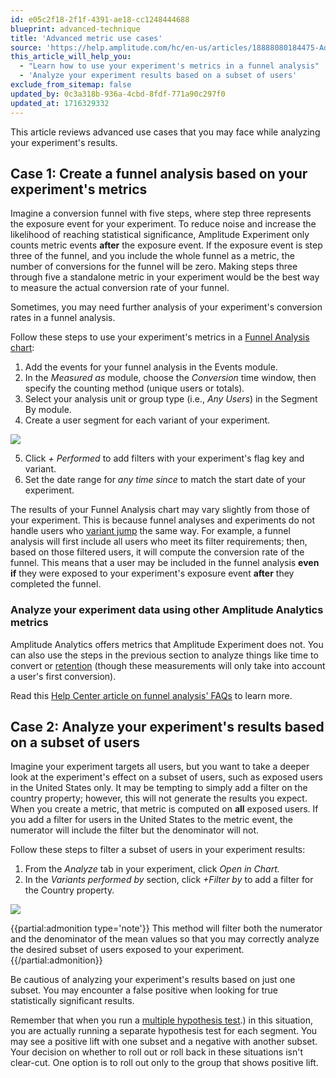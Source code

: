 ```yaml
---
id: e05c2f18-2f1f-4391-ae18-cc1248444688
blueprint: advanced-technique
title: 'Advanced metric use cases'
source: 'https://help.amplitude.com/hc/en-us/articles/18888080184475-Advanced-metric-use-cases-in-Amplitude-Experiment'
this_article_will_help_you:
  - "Learn how to use your experiment's metrics in a funnel analysis"
  - 'Analyze your experiment results based on a subset of users'
exclude_from_sitemap: false
updated_by: 0c3a318b-936a-4cbd-8fdf-771a90c297f0
updated_at: 1716329332
---
```

This article reviews advanced use cases that you may face while analyzing your experiment's results. 

## Case 1: Create a funnel analysis based on your experiment's metrics

Imagine a conversion funnel with five steps, where step three represents the exposure event for your experiment. To reduce noise and increase the likelihood of reaching statistical significance, Amplitude Experiment only counts metric events **after** the exposure event. If the exposure event is step three of the funnel, and you include the whole funnel as a metric, the number of conversions for the funnel will be zero. Making steps three through five a standalone metric in your experiment would be the best way to measure the actual conversion rate of your funnel.

Sometimes, you may need further analysis of your experiment's conversion rates in a funnel analysis. 

Follow these steps to use your experiment's metrics in a [Funnel Analysis chart](/docs/analytics/charts/funnel-analysis/funnel-analysis-get-the-most):

1. Add the events for your funnel analysis in the Events module.
2. In the *Measured as* module, choose the *Conversion* time window, then specify the counting method (unique users or totals)*.*
3. Select your analysis unit or group type (i.e., *Any Users*) in the Segment By module.
4. Create a user segment for each variant of your experiment.

**![](/docs/output/img/advanced-techniques/20464390610203.png)**

5. Click *+ Performed* to add filters with your experiment's flag key and variant.
6. Set the date range for *any time since* to match the start date of your experiment.

The results of your Funnel Analysis chart may vary slightly from those of your experiment. This is because funnel analyses and experiments do not handle users who [variant jump](https://www.docs.developers.amplitude.com/experiment/guides/troubleshooting/variant-jumping/) the same way. For example, a funnel analysis will first include all users who meet its filter requirements; then, based on those filtered users, it will compute the conversion rate of the funnel. This means that a user may be included in the funnel analysis **even if** they were exposed to your experiment's exposure event **after** they completed the funnel. 

### Analyze your experiment data using other Amplitude Analytics metrics

Amplitude Analytics offers metrics that Amplitude Experiment does not. You can also use the steps in the previous section to analyze things like time to convert or [retention](/docs/analytics/charts/retention-analysis/retention-analysis-build) (though these measurements will only take into account a user's first conversion). 

Read this [Help Center article on funnel analysis' FAQs](https://help.amplitude.com/hc/en-us/articles/360054203872) to learn more.

## Case 2: Analyze your experiment's results based on a subset of users

Imagine your experiment targets all users, but you want to take a deeper look at the experiment's effect on a subset of users, such as exposed users in the United States only. It may be tempting to simply add a filter on the country property; however, this will not generate the results you expect. When you create a metric, that metric is computed on **all** exposed users. If you add a filter for users in the United States to the metric event, the numerator will include the filter but the denominator will not.

Follow these steps to filter a subset of users in your experiment results:

1. From the *Analyze* tab in your experiment, click *Open in Chart.*
2. In the *Variants performed by* section, click *+Filter by* to add a filter for the Country property.

**![](/docs/output/img/advanced-techniques/20464386075547.png)**

{{partial:admonition type='note'}}
 This method will filter both the numerator and the denominator of the mean values so that you may correctly analyze the desired subset of users exposed to your experiment. 
{{/partial:admonition}}

Be cautious of analyzing your experiment's results based on just one subset. You may encounter a false positive when looking for true statistically significant results.

Remember that when you run a [multiple hypothesis test](/docs/experiment/advanced-techniques/multiple-hypothesis-testing).) in this situation, you are actually running a separate hypothesis test for each segment. You may see a positive lift with one subset and a negative with another subset. Your decision on whether to roll out or roll back in these situations isn't clear-cut. One option is to roll out only to the group that shows positive lift.